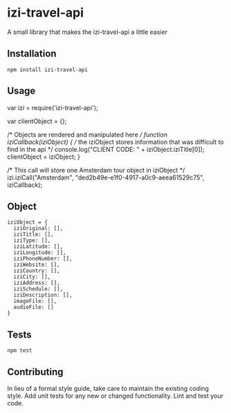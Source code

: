 izi-travel-api
=========

A small library that makes the izi-travel-api a little easier

## Installation

  `npm install izi-travel-api`

## Usage

  var izi = require('izi-travel-api');

  var clientObject = {};

  /* Objects are rendered and manipulated here */
  function iziCallback(iziObject) {
    /* the iziObject stores information that was difficult to find in the api */
    console.log("CLIENT CODE: " + iziObject.iziTitle[0]);
    clientObject = iziObject;
  }

  /* This call will store one Amsterdam tour object in iziObject */
  izi.iziCall("Amsterdam", "ded2b49e-e1f0-4917-a0c9-aeea61529c75", iziCallback);
  
## Object

    iziObject = {
      iziOriginal: [],
      iziTitle: [],
      iziType: [],
      iziLatitude: [],
      iziLongitude: [],
      iziPhoneNumber: [],
      iziWebsite: [],
      iziCountry: [],
      iziCity: [],
      iziAddress: [],
      iziSchedule: [],
      iziDescription: [],
      imageFile: [],
      audioFile: []
    }



## Tests

  `npm test`

## Contributing

In lieu of a formal style guide, take care to maintain the existing coding style. Add unit tests for any new or changed functionality. Lint and test your code.